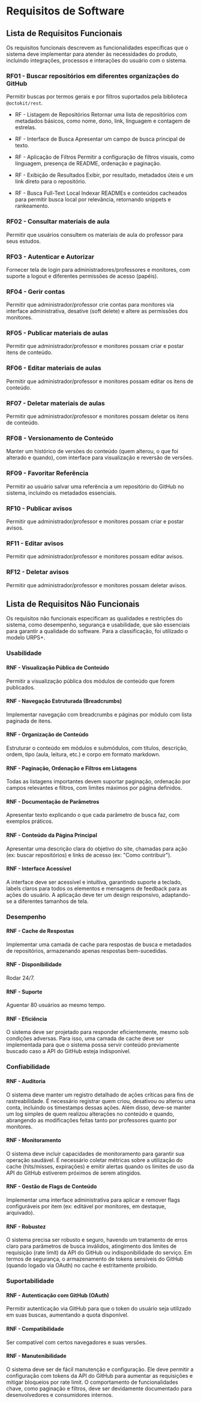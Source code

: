 # Requisitos de Software

## Lista de Requisitos Funcionais

Os requisitos funcionais descrevem as funcionalidades específicas que o sistema deve implementar para atender às necessidades do produto, incluindo integrações, processos e interações do usuário com o sistema.

### RF01 - Buscar repositórios em diferentes organizações do GitHub
Permitir buscas por termos gerais e por filtros suportados pela biblioteca `@octokit/rest`.

- RF - Listagem de Repositórios
Retornar uma lista de repositórios com metadados básicos, como nome, dono, link, linguagem e contagem de estrelas.

- RF - Interface de Busca
Apresentar um campo de busca principal de texto.

- RF - Aplicação de Filtros
Permitir a configuração de filtros visuais, como linguagem, presença de README, ordenação e paginação.

- RF - Exibição de Resultados
Exibir, por resultado, metadados úteis e um link direto para o repositório.

- RF - Busca Full-Text Local
Indexar READMEs e conteúdos cacheados para permitir busca local por relevância, retornando snippets e rankeamento.

### RF02 - Consultar materiais de aula
Permitir que usuários consultem os materiais de aula do professor para seus estudos.

### RF03 - Autenticar e Autorizar
Fornecer tela de login para administradores/professores e monitores, com suporte a logout e diferentes permissões de acesso (papéis).

### RF04 - Gerir contas
Permitir que administrador/professor crie contas para monitores via interface administrativa, desative (soft delete) e altere as permissões dos monitores.

### RF05 - Publicar materiais de aulas
Permitir que administrador/professor e monitores possam criar e postar itens de conteúdo.

### RF06 - Editar materiais de aulas
Permitir que administrador/professor e monitores possam editar os itens de conteúdo.

### RF07 - Deletar materiais de aulas
Permitir que administrador/professor e monitores possam deletar os itens de conteúdo.

### RF08 - Versionamento de Conteúdo
Manter um histórico de versões do conteúdo (quem alterou, o que foi alterado e quando), com interface para visualização e reversão de versões.

### RF09 - Favoritar Referência
Permitir ao usuário salvar uma referência a um repositório do GitHub no sistema, incluindo os metadados essenciais.

### RF10 - Publicar avisos
Permitir que administrador/professor e monitores possam criar e postar avisos.

### RF11 - Editar avisos
Permitir que administrador/professor e monitores possam editar avisos.

### RF12 - Deletar avisos
Permitir que administrador/professor e monitores possam deletar avisos.


## Lista de Requisitos Não Funcionais

Os requisitos não funcionais especificam as qualidades e restrições do sistema, como desempenho, segurança e usabilidade, que são essenciais para garantir a qualidade do software. Para a classificação, foi utilizado o modelo URPS+.

### Usabilidade

#### RNF - Visualização Pública de Conteúdo
Permitir a visualização pública dos módulos de conteúdo que forem publicados.

#### RNF - Navegação Estruturada (Breadcrumbs)
Implementar navegação com breadcrumbs e páginas por módulo com lista paginada de itens.

#### RNF - Organização de Conteúdo
Estruturar o conteúdo em módulos e submódulos, com títulos, descrição, ordem, tipo (aula, leitura, etc.) e corpo em formato markdown.

#### RNF - Paginação, Ordenação e Filtros em Listagens
Todas as listagens importantes devem suportar paginação, ordenação por campos relevantes e filtros, com limites máximos por página definidos.

#### RNF - Documentação de Parâmetros
Apresentar texto explicando o que cada parâmetro de busca faz, com exemplos práticos.

#### RNF - Conteúdo da Página Principal
Apresentar uma descrição clara do objetivo do site, chamadas para ação (ex: buscar repositórios) e links de acesso (ex: "Como contribuir").

#### RNF - Interface Acessível
A interface deve ser acessível e intuitiva, garantindo suporte a teclado, labels claros para todos os elementos e mensagens de feedback para as ações do usuário. A aplicação deve ter um design responsivo, adaptando-se a diferentes tamanhos de tela.

### Desempenho

#### RNF - Cache de Respostas
Implementar uma camada de cache para respostas de busca e metadados de repositórios, armazenando apenas respostas bem-sucedidas.

#### RNF - Disponibilidade
Rodar 24/7.

#### RNF - Suporte
Aguentar 80 usuários ao mesmo tempo.

#### RNF - Eficiência
O sistema deve ser projetado para responder eficientemente, mesmo sob condições adversas. Para isso, uma camada de cache deve ser implementada para que o sistema possa servir conteúdo previamente buscado caso a API do GitHub esteja indisponível.

### Confiabilidade

#### RNF - Auditoria
O sistema deve manter um registro detalhado de ações críticas para fins de rastreabilidade. É necessário registrar quem criou, desativou ou alterou uma conta, incluindo os timestamps dessas ações. Além disso, deve-se manter um log simples de quem realizou alterações no conteúdo e quando, abrangendo as modificações feitas tanto por professores quanto por monitores.

#### RNF - Monitoramento
O sistema deve incluir capacidades de monitoramento para garantir sua operação saudável. É necessário coletar métricas sobre a utilização do cache (hits/misses, expirações) e emitir alertas quando os limites de uso da API do GitHub estiverem próximos de serem atingidos.

#### RNF - Gestão de Flags de Conteúdo
Implementar uma interface administrativa para aplicar e remover flags configuráveis por item (ex: editável por monitores, em destaque, arquivado).

#### RNF - Robustez
O sistema precisa ser robusto e seguro, havendo um tratamento de erros claro para parâmetros de busca inválidos, atingimento dos limites de requisição (rate limit) da API do GitHub ou indisponibilidade do serviço. Em termos de segurança, o armazenamento de tokens sensíveis do GitHub (quando logado via OAuth) no cache é estritamente proibido.

### Suportabilidade

#### RNF - Autenticação com GitHub (OAuth)
Permitir autenticação via GitHub para que o token do usuário seja utilizado em suas buscas, aumentando a quota disponível.

#### RNF - Compatibilidade
Ser compatível com certos navegadores e suas versões.

#### RNF - Manutenibilidade
O sistema deve ser de fácil manutenção e configuração. Ele deve permitir a configuração com tokens da API do GitHub para aumentar as requisições e mitigar bloqueios por rate limit. O comportamento de funcionalidades chave, como paginação e filtros, deve ser devidamente documentado para desenvolvedores e consumidores internos.
